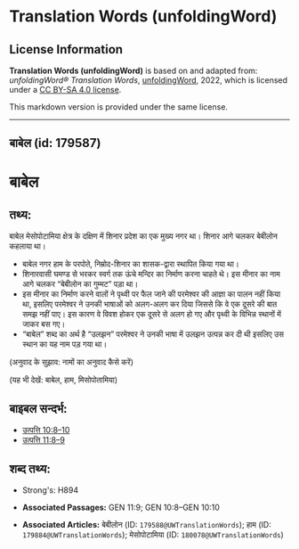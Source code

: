 # Translation Words (unfoldingWord)

## License Information

**Translation Words (unfoldingWord)** is based on and adapted from: _unfoldingWord® Translation Words_, [unfoldingWord](https://unfoldingword.org/utw), 2022, which is licensed under a [CC BY-SA 4.0 license](https://creativecommons.org/licenses/by-sa/4.0/legalcode.en).

This markdown version is provided under the same license.



--------------------------------

## बाबेल (id: 179587)

बाबेल
=====

तथ्य:
-----

बाबेल मेसोपोटामिया क्षेत्र के दक्षिण में शिनार प्रदेश का एक मुख्य नगर था। शिनार आगे चलकर बेबीलोन कहलाया था।

* बाबेल नगर हाम के परपोते, निम्रोद\-शिनार का शासक\-द्वारा स्थापित किया गया था।
* शिनारवासी घमण्ड से भरकर स्वर्ग तक ऊंचे मन्दिर का निर्माण करना चाहते थे। इस मीनार का नाम आगे चलकर “बेबीलोन का गुम्मट” पड़ा था।
* इस मीनार का निर्माण करने वालों ने पृथ्वी पर फैल जाने की परमेश्वर की आज्ञा का पालन नहीं किया था, इसलिए परमेश्वर ने उनकी भाषाओं को अलग\-अलग कर दिया जिससे कि वे एक दूसरे की बात समझ नहीं पाए। इस कारण वे विवश होकर एक दूसरे से अलग हो गए और पृथ्वी के विभिन्न स्थानों में जाकर बस गए।
* “बाबेल” शब्द का अर्थ है “उलझन” परमेश्वर ने उनकी भाषा में उलझन उत्पन्न कर दी थी इसलिए उस स्थान का यह नाम पड़ गया था।

(अनुवाद के सुझाव: नामों का अनुवाद कैसे करें)

(यह भी देखें: बाबेल, हाम, मिसोपोतामिया)

बाइबल सन्दर्भ:
--------------

* [उत्पत्ति 10:8–10](https://ref.ly/Gen10:8-Gen10:10)
* [उत्पत्ति 11:8–9](https://ref.ly/Gen11:8-Gen11:9)

शब्द तथ्य:
----------

* Strong's: H894

* **Associated Passages:** GEN 11:9; GEN 10:8–GEN 10:10
* **Associated Articles:** बेबीलोन (ID: `179588@UWTranslationWords`); हाम (ID: `179884@UWTranslationWords`); मेसोपोटामिया (ID: `180078@UWTranslationWords`)

